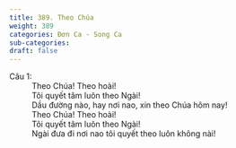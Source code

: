 ```yaml
---
title: 389. Theo Chúa
weight: 389
categories: Đơn Ca - Song Ca
sub-categories: 
draft: false
---
```

<dl><dt>Câu 1:</dt><dd data-verse="1">Theo Chúa! Theo hoài! <br/>Tôi quyết tâm luôn theo Ngài! <br/>Dầu đường nào, hay nơi nao, xin theo Chúa hôm nay! <br/>Theo Chúa! Theo hoài! <br/>Tôi quyết tâm luôn theo Ngài! <br/>Ngài đưa đi nơi nao tôi quyết theo luôn không nài! </dd></dl>